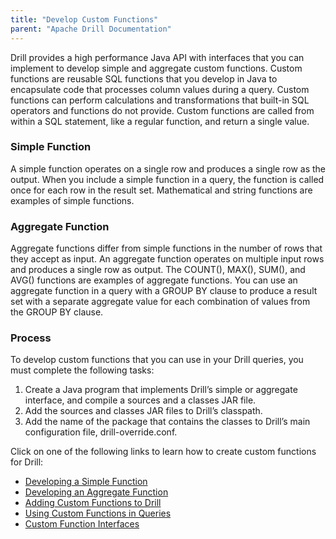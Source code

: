 ```yaml
---
title: "Develop Custom Functions"
parent: "Apache Drill Documentation"
---
```


Drill provides a high performance Java API with interfaces that you can
implement to develop simple and aggregate custom functions. Custom functions
are reusable SQL functions that you develop in Java to encapsulate code that
processes column values during a query. Custom functions can perform
calculations and transformations that built-in SQL operators and functions do
not provide. Custom functions are called from within a SQL statement, like a
regular function, and return a single value.

### Simple Function

A simple function operates on a single row and produces a single row as the
output. When you include a simple function in a query, the function is called
once for each row in the result set. Mathematical and string functions are
examples of simple functions.

### Aggregate Function

Aggregate functions differ from simple functions in the number of rows that
they accept as input. An aggregate function operates on multiple input rows
and produces a single row as output. The COUNT(), MAX(), SUM(), and AVG()
functions are examples of aggregate functions. You can use an aggregate
function in a query with a GROUP BY clause to produce a result set with a
separate aggregate value for each combination of values from the GROUP BY
clause.

### Process

To develop custom functions that you can use in your Drill queries, you must
complete the following tasks:

  1. Create a Java program that implements Drill’s simple or aggregate interface, and compile a sources and a classes JAR file.
  2. Add the sources and classes JAR files to Drill’s classpath.
  3. Add the name of the package that contains the classes to Drill’s main configuration file, drill-override.conf. 

Click on one of the following links to learn how to create custom functions
for Drill:

  * [Developing a Simple Function](/confluence/display/DRILL/Developing+a+Simple+Function)
  * [Developing an Aggregate Function](/confluence/display/DRILL/Developing+an+Aggregate+Function)
  * [Adding Custom Functions to Drill](/confluence/display/DRILL/Adding+Custom+Functions+to+Drill)
  * [Using Custom Functions in Queries](/confluence/display/DRILL/Using+Custom+Functions+in+Queries)
  * [Custom Function Interfaces](/confluence/display/DRILL/Custom+Function+Interfaces)